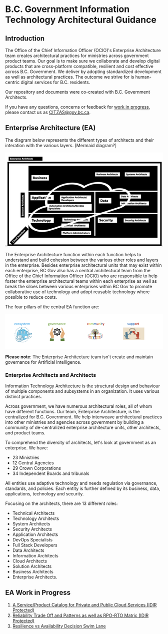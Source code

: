 # B.C. Government Information Technology Architectural Guidance

## Introduction 

The Office of the Chief Information Officer (OCIO)'s Enterprise Architecture team creates architectural practices for ministries across government product teams. Our goal is to make sure we collaborate and develop digital products that are cross-platform compatible, resilient and cost effective across B.C. Government. We deliver by adopting standardized development as well as architectural practices. The outcome we strive for is human-centric digital services for B.C. residents. 

Our repository and documents were co-created with B.C. Government Architects.

If you have any questions, concerns or feedback for [work in progress](#ea-work-in-progress), please contact us as [CITZAS@gov.bc.ca](mailto:CITZAS@gov.bc.ca).

## Enterprise Architecture (EA)

The diagram below represents the different types of architects and their interation with the various layers. [Mermaid diagram?]

![types of architects](assets/images/types-of-architects.png)

The Enterprise Architecture function within each function helps to understand and build cohesion between the various other roles and layers in the enterprise. Besides enterprise architectural units that may exist within each enterprise, BC Gov also has a central architectural team from the Office of the Chief Information Officer (OCIO) who are responsible to help foster the enterprise architectural teams within each enterprise as well as break the siloes between various enterprises within BC Gov to promote collaborative use of technology and adopt reusable technology where possible to reduce costs.

The four pillars of the central EA function are:

![pillars of EA](assets/images/pillars-of-EA.png)

**Please note**: The Enterprise Architecture team isn't create and maintain governance for Artificial Intelligence.  

### Enterprise Architects and Architects

Information Technology Architecture is the structural design and behaviour of multiple components and subsystems in an organization. It uses various distinct practices. 

Across government, we have numerous architectural roles, all of whom have different functions. Our team, Enterprise Architecture, is the centralized for B.C. Government. We help interweave architectural practices into other ministries and agencies across government by building a community of de-centralized enterprise architecture units, other architects, and product teams.

To comprehend the diversity of architects, let's look at government as an enterprise. We have: 

* 23 Ministries
* 12 Central Agencies
* 29 Crown Corporations
* 34 Independent Boards and tribunals

All entities use adaptive technology and needs regulation via governance, standards, and policies. Each entity is further defined by its business, data, applications, technology and security. 

Focusing on the architects, there are 13 different roles:

* Technical Architects
* Technology Architects
* System Architects
* Security Architects
* Application Architects
* DevOps Specialists
* Full Stack Developers
* Data Architects
* Information Architects
* Cloud Architects
* Solution Architects
* Business Architects
* Enterprise Architects.


## EA Work in Progress

1. [A Service/Product Catalog for Private and Public Cloud Services (IDIR Protected)](https://bcgov.sharepoint.com/:x:/r/teams/08374/Shared%20Documents/General/bcgov_product_catalog.xlsx?d=w4ba2a72f36f645629208db5f474795c2&csf=1&web=1&e=o4HiFl) 
2. [Reliability Trade Off and Patterns as well as RPO-RTO Matric (IDIR Protected)](https://bcgov.sharepoint.com/:x:/r/teams/08374/Shared%20Documents/General/rpo-rto-matrix.xlsx?d=w3875a6489a3b4e60b4c2588047897efd&csf=1&web=1&e=zeo0xW)
3. [Resilience vs Availability Decision Swim Lane](https://github.com/bcgov/architect-for-bcgov/blob/main/pictures/Chaos-FlowChart.jpg)
